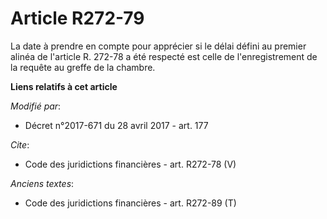 # Article R272-79

La date à prendre en compte pour apprécier si le délai défini au premier alinéa de l'article R. 272-78 a été respecté est
celle de l'enregistrement de la requête au greffe de la chambre.

**Liens relatifs à cet article**

_Modifié par_:

  - Décret n°2017-671 du 28 avril 2017 - art. 177

_Cite_:

  - Code des juridictions financières - art. R272-78 (V)

_Anciens textes_:

  - Code des juridictions financières - art. R272-89 (T)
